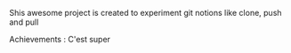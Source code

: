 Shis awesome project is created to experiment git notions like clone, push and pull

Achievements : C'est super

